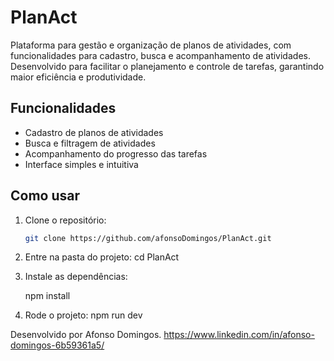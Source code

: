 # PlanAct

Plataforma para gestão e organização de planos de atividades, com funcionalidades para cadastro, busca e acompanhamento de atividades. Desenvolvido para facilitar o planejamento e controle de tarefas, garantindo maior eficiência e produtividade.

## Funcionalidades

- Cadastro de planos de atividades
- Busca e filtragem de atividades
- Acompanhamento do progresso das tarefas
- Interface simples e intuitiva

## Como usar

1. Clone o repositório:
   ```bash
   git clone https://github.com/afonsoDomingos/PlanAct.git


2. Entre na pasta do projeto:
   cd PlanAct

3. Instale as dependências:

   npm install

4. Rode o projeto:
   npm run dev


Desenvolvido por Afonso Domingos. https://www.linkedin.com/in/afonso-domingos-6b59361a5/ 